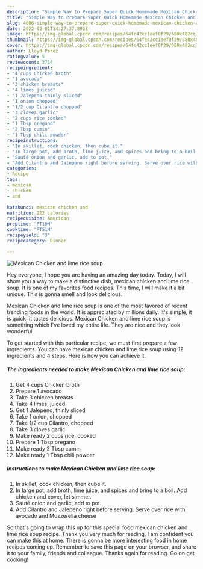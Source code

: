 ```yaml
---
description: "Simple Way to Prepare Super Quick Homemade Mexican Chicken and lime rice soup"
title: "Simple Way to Prepare Super Quick Homemade Mexican Chicken and lime rice soup"
slug: 4086-simple-way-to-prepare-super-quick-homemade-mexican-chicken-and-lime-rice-soup
date: 2022-02-01T14:27:37.893Z
image: https://img-global.cpcdn.com/recipes/64fe42cc1eef0f29/680x482cq70/mexican-chicken-and-lime-rice-soup-recipe-main-photo.jpg
thumbnail: https://img-global.cpcdn.com/recipes/64fe42cc1eef0f29/680x482cq70/mexican-chicken-and-lime-rice-soup-recipe-main-photo.jpg
cover: https://img-global.cpcdn.com/recipes/64fe42cc1eef0f29/680x482cq70/mexican-chicken-and-lime-rice-soup-recipe-main-photo.jpg
author: Lloyd Perez
ratingvalue: 5
reviewcount: 3714
recipeingredient:
- "4 cups Chicken broth"
- "1 avocado"
- "3 chicken breasts"
- "4 limes juiced"
- "1 Jalepeno thinly sliced"
- "1 onion chopped"
- "1/2 cup Cilantro chopped"
- "3 cloves garlic"
- "2 cups rice cooked"
- "1 Tbsp oregano"
- "2 Tbsp cumin"
- "1 Tbsp chili powder"
recipeinstructions:
- "In skillet, cook chicken, then cube it."
- "In large pot, add broth, lime juice, and spices and bring to a boil. Add chicken and cover, let simmer."
- "Sauté onion and garlic, add to pot."
- "Add Cilantro and Jalepeno right before serving. Serve over rice with avocado and Mozzerella cheese"
categories:
- Recipe
tags:
- mexican
- chicken
- and

katakunci: mexican chicken and 
nutrition: 222 calories
recipecuisine: American
preptime: "PT10M"
cooktime: "PT51M"
recipeyield: "3"
recipecategory: Dinner

---
```



![Mexican Chicken and lime rice soup](https://img-global.cpcdn.com/recipes/64fe42cc1eef0f29/680x482cq70/mexican-chicken-and-lime-rice-soup-recipe-main-photo.jpg)

Hey everyone, I hope you are having an amazing day today. Today, I will show you a way to make a distinctive dish, mexican chicken and lime rice soup. It is one of my favorites food recipes. This time, I will make it a bit unique. This is gonna smell and look delicious.



Mexican Chicken and lime rice soup is one of the most favored of recent trending foods in the world. It is appreciated by millions daily. It's simple, it is quick, it tastes delicious. Mexican Chicken and lime rice soup is something which I've loved my entire life. They are nice and they look wonderful.


To get started with this particular recipe, we must first prepare a few ingredients. You can have mexican chicken and lime rice soup using 12 ingredients and 4 steps. Here is how you can achieve it.

<!--inarticleads1-->

##### The ingredients needed to make Mexican Chicken and lime rice soup:

1. Get 4 cups Chicken broth
1. Prepare 1 avocado
1. Take 3 chicken breasts
1. Take 4 limes, juiced
1. Get 1 Jalepeno, thinly sliced
1. Take 1 onion, chopped
1. Take 1/2 cup Cilantro, chopped
1. Take 3 cloves garlic
1. Make ready 2 cups rice, cooked
1. Prepare 1 Tbsp oregano
1. Make ready 2 Tbsp cumin
1. Make ready 1 Tbsp chili powder




<!--inarticleads2-->

##### Instructions to make Mexican Chicken and lime rice soup:

1. In skillet, cook chicken, then cube it.
1. In large pot, add broth, lime juice, and spices and bring to a boil. Add chicken and cover, let simmer.
1. Sauté onion and garlic, add to pot.
1. Add Cilantro and Jalepeno right before serving. Serve over rice with avocado and Mozzerella cheese




So that's going to wrap this up for this special food mexican chicken and lime rice soup recipe. Thank you very much for reading. I am confident you can make this at home. There is gonna be more interesting food in home recipes coming up. Remember to save this page on your browser, and share it to your family, friends and colleague. Thanks again for reading. Go on get cooking!
